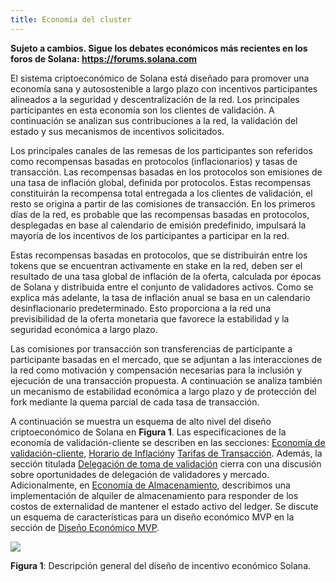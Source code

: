```yaml
---
title: Economía del cluster
---
```


**Sujeto a cambios. Sigue los debates económicos más recientes en los foros de Solana: https://forums.solana.com**

El sistema criptoeconómico de Solana está diseñado para promover una economía sana y autosostenible a largo plazo con incentivos participantes alineados a la seguridad y descentralización de la red. Los principales participantes en esta economía son los clientes de validación. A continuación se analizan sus contribuciones a la red, la validación del estado y sus mecanismos de incentivos solicitados.

Los principales canales de las remesas de los participantes son referidos como recompensas basadas en protocolos (inflacionarios) y tasas de transacción. Las recompensas basadas en los protocolos son emisiones de una tasa de inflación global, definida por protocolos. Estas recompensas constituirán la recompensa total entregada a los clientes de validación, el resto se origina a partir de las comisiones de transacción. En los primeros días de la red, es probable que las recompensas basadas en protocolos, desplegadas en base al calendario de emisión predefinido, impulsará la mayoría de los incentivos de los participantes a participar en la red.

Estas recompensas basadas en protocolos, que se distribuirán entre los tokens que se encuentran activamente en stake en la red, deben ser el resultado de una tasa global de inflación de la oferta, calculada por épocas de Solana y distribuida entre el conjunto de validadores activos. Como se explica más adelante, la tasa de inflación anual se basa en un calendario desinflacionario predeterminado. Esto proporciona a la red una previsibilidad de la oferta monetaria que favorece la estabilidad y la seguridad económica a largo plazo.

Las comisiones por transacción son transferencias de participante a participante basadas en el mercado, que se adjuntan a las interacciones de la red como motivación y compensación necesarias para la inclusión y ejecución de una transacción propuesta. A continuación se analiza también un mecanismo de estabilidad económica a largo plazo y de protección del fork mediante la quema parcial de cada tasa de transacción.

A continuación se muestra un esquema de alto nivel del diseño criptoeconómico de Solana en **Figura 1**. Las especificaciones de la economía de validación-cliente se describen en las secciones: [Economía de validación-cliente](ed_validation_client_economics/ed_vce_overview.md), [Horario de Inflación](ed_validation_client_economics/ed_vce_state_validation_protocol_based_rewards.md)y [Tarifas de Transacción](ed_validation_client_economics/ed_vce_state_validation_transaction_fees.md). Además, la sección titulada [Delegación de toma de validación](ed_validation_client_economics/ed_vce_validation_stake_delegation.md) cierra con una discusión sobre oportunidades de delegación de validadores y mercado. Adicionalmente, en [Economía de Almacenamiento](ed_storage_rent_economics.md), describimos una implementación de alquiler de almacenamiento para responder de los costos de externalidad de mantener el estado activo del ledger. Se discute un esquema de características para un diseño económico MVP en la sección de [Diseño Económico MVP](ed_mvp.md).

![](/img/economic_design_infl_230719.png)

**Figura 1**: Descripción general del diseño de incentivo económico Solana.

